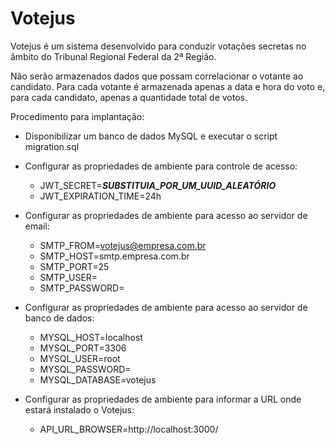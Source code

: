 # Votejus

Votejus é um sistema desenvolvido para conduzir votações secretas no âmbito do Tribunal Regional Federal da 2&ordf; Região.

Não serão armazenados dados que possam correlacionar o votante ao candidato. Para cada votante é armazenada apenas a data e hora do voto e, para cada candidato, apenas a quantidade total de votos.

Procedimento para implantação:

- Disponibilizar um banco de dados MySQL e executar o script migration.sql

- Configurar as propriedades de ambiente para controle de acesso:
  - JWT_SECRET=***SUBSTITUIA_POR_UM_UUID_ALEATÓRIO***
  - JWT_EXPIRATION_TIME=24h
  
- Configurar as propriedades de ambiente para acesso ao servidor de email:
  - SMTP_FROM=votejus@empresa.com.br
  - SMTP_HOST=smtp.empresa.com.br
  - SMTP_PORT=25
  - SMTP_USER=
  - SMTP_PASSWORD=

- Configurar as propriedades de ambiente para acesso ao servidor de banco de dados:
  - MYSQL_HOST=localhost
  - MYSQL_PORT=3306
  - MYSQL_USER=root
  - MYSQL_PASSWORD=
  - MYSQL_DATABASE=votejus

- Configurar as propriedades de ambiente para informar a URL onde estará instalado o Votejus:
  - API_URL_BROWSER=http://localhost:3000/
